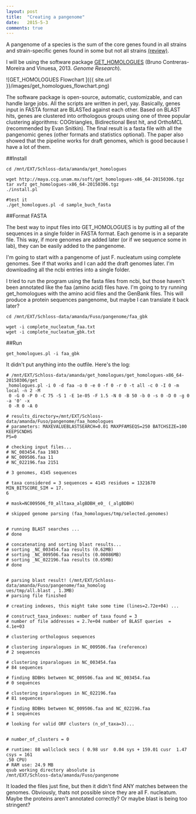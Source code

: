 ```yaml
---
layout: post
title:  "Creating a pangenome"
date:   2015-5-3
comments: true
---
```



A pangenome of a species is the sum of the core genes found in all strains and strain-specific genes found in some but not all strains [(review)](http://www-ncbi-nlm-nih-gov.proxy.lib.umich.edu/pubmed/19086349).

I will be using the software package [GET_HOMOLOGUES](http://www.ncbi.nlm.nih.gov/pmc/articles/PMC3837814/) (Bruno Contreras-Moreira and Vinuesa, 2013. *Genome Research*). 

![GET_HOMOLOGUES Flowchart ]({{ site.url }}/images/get_homologues_flowchart.png)

The software package is open-source, automatic, customizable, and can handle large jobs. All the scripts are written in perl, yay. Basically, genes input in FASTA format are BLASTed against each other. Based on BLAST hits, genes are clustered into orthologous groups using one of three popular clustering algorithms: COGtriangles, Bidirectional Best hit, and OrthoMCL (recommended by Evan Snitkin). The final result is a fasta file with all the pangenomic genes (other formats and statistics optional). The paper also showed that the pipeline works for draft genomes, which is good because I have a lot of them.

##Install

~~~~
cd /mnt/EXT/Schloss-data/amanda/get_homologues

wget http://maya.ccg.unam.mx/soft/get_homologues-x86_64-20150306.tgz
tar xvfz get_homologues-x86_64-20150306.tgz
./install.pl

#test it
./get_homologues.pl -d sample_buch_fasta 
~~~~

##Format FASTA

The best way to input files into GET_HOMOLOGUES is by putting all of the sequences in a single folder in FASTA format. Each genome is in a separate file. This way, if more genomes are added later (or if we sequence some in lab), they can be easily added to the pangenome. 

I'm going to start with a pangenome of just F. nucleatum using complete genomes. See if that works and I can add the draft genomes later. I'm downloading all the ncbi entries into a single folder.

I tried to run the program using the fasta files from ncbi, but those haven't been annotated like the faa (amino acid) files have. I'm going to try running get_homologues with the amino acid files and the GenBank files. This will produce a protein sequences pangenome, but maybe I can translate it back later? 

~~~~
cd /mnt/EXT/Schloss-data/amanda/Fuso/pangenome/faa_gbk

wget -i complete_nucleatum_faa.txt
wget -i complete_nucleatum_gbk.txt

~~~~

##Run

~~~~
get_homologues.pl -i faa_gbk
~~~~

It didn't put anything into the outfile. Here's the log:

~~~~
# /mnt/EXT/Schloss-data/amanda/get_homologues/get_homologues-x86_64-20150306/get
_homologues.pl -i 0 -d faa -o 0 -e 0 -f 0 -r 0 -t all -c 0 -I 0 -m local -n 2 -M
 0 -G 0 -P 0 -C 75 -S 1 -E 1e-05 -F 1.5 -N 0 -B 50 -b 0 -s 0 -D 0 -g 0 -a '0' -x
 0 -R 0 -A 0

# results_directory=/mnt/EXT/Schloss-data/amanda/Fuso/pangenome/faa_homologues
# parameters: MAXEVALUEBLASTSEARCH=0.01 MAXPFAMSEQS=250 BATCHSIZE=100 KEEPSCNDHS
PS=0

# checking input files...
# NC_003454.faa 1983
# NC_009506.faa 11
# NC_022196.faa 2151

# 3 genomes, 4145 sequences

# taxa considered = 3 sequences = 4145 residues = 1321670 MIN_BITSCORE_SIM = 17.
6

# mask=NC009506_f0_alltaxa_algBDBH_e0_ (_algBDBH)

# skipped genome parsing (faa_homologues/tmp/selected.genomes)


# running BLAST searches ...
# done

# concatenating and sorting blast results...
# sorting _NC_003454.faa results (0.62MB)
# sorting _NC_009506.faa results (0.00086MB)
# sorting _NC_022196.faa results (0.65MB)
# done


# parsing blast result! (/mnt/EXT/Schloss-data/amanda/Fuso/pangenome/faa_homolog
ues/tmp/all.blast , 1.3MB)
# parsing file finished

# creating indexes, this might take some time (lines=2.72e+04) ...

# construct_taxa_indexes: number of taxa found = 3
# number of file addresses = 2.7e+04 number of BLAST queries  = 4.1e+03

# clustering orthologous sequences

# clustering inparalogues in NC_009506.faa (reference)
# 2 sequences

# clustering inparalogues in NC_003454.faa
# 84 sequences

# finding BDBHs between NC_009506.faa and NC_003454.faa
# 0 sequences

# clustering inparalogues in NC_022196.faa
# 81 sequences

# finding BDBHs between NC_009506.faa and NC_022196.faa
# 1 sequences

# looking for valid ORF clusters (n_of_taxa=3)...


# number_of_clusters = 0

# runtime: 88 wallclock secs ( 0.98 usr  0.04 sys + 159.01 cusr  1.47 csys = 161
.50 CPU)
# RAM use: 24.9 MB
qsub working directory absolute is
/mnt/EXT/Schloss-data/amanda/Fuso/pangenome
~~~~


It loaded the files just fine, but then it didn't find ANY matches between the genomes. Obviously, thats not possible since they are all F. nucleatum. Maybe the proteins aren't annotated correctly? Or maybe blast is being too stringent? 



